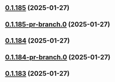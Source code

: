 ## [0.1.185](https://github.com/latha-414/AWS-CICD-web-app/compare/v0.1.185-pr-branch.0...v0.1.185) (2025-01-27)



## [0.1.185-pr-branch.0](https://github.com/latha-414/AWS-CICD-web-app/compare/v0.1.184...v0.1.185-pr-branch.0) (2025-01-27)



## [0.1.184](https://github.com/latha-414/AWS-CICD-web-app/compare/v0.1.184-pr-branch.0...v0.1.184) (2025-01-27)



## [0.1.184-pr-branch.0](https://github.com/latha-414/AWS-CICD-web-app/compare/v0.1.183...v0.1.184-pr-branch.0) (2025-01-27)



## [0.1.183](https://github.com/latha-414/AWS-CICD-web-app/compare/v0.1.183-pr-branch.0...v0.1.183) (2025-01-27)



